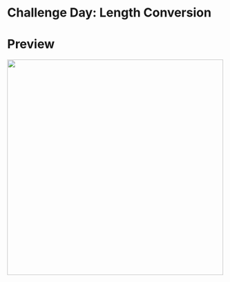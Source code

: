 # Challenge Day: Length Conversion

# Preview 
<img src="https://user-images.githubusercontent.com/35319467/106375776-0c497a00-6344-11eb-93be-89a09324db60.png" width="500">
